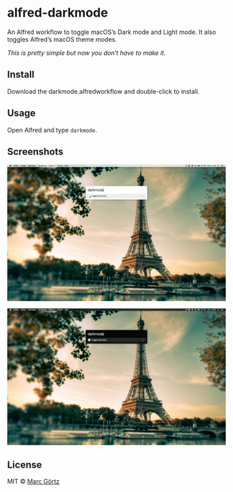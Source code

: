 # alfred-darkmode

An Alfred workflow to toggle macOS’s Dark mode and Light mode.
It also toggles Alfred’s macOS theme modes.

*This is pretty simple but now you don’t have to make it.*

## Install

Download the darkmode.alfredworkflow and double-click to install.

## Usage

Open Alfred and type `darkmode`.

## Screenshots

![Light Mode](https://raw.githubusercontent.com/Dreamseer/alfred-darkmode/master/screenshot-light.png)

![Dark Mode](https://raw.githubusercontent.com/Dreamseer/alfred-darkmode/master/screenshot-dark.png)

## License

MIT © [Marc Görtz](https://marcgoertz.de/)
